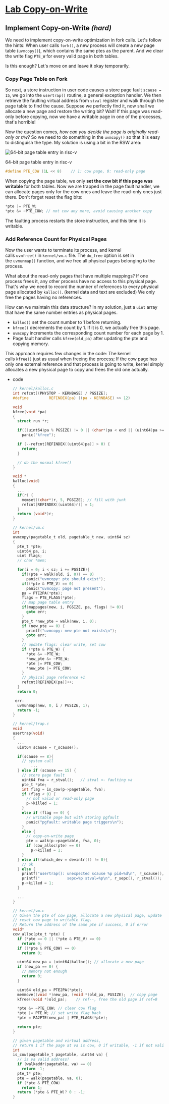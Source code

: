# [Lab Copy-on-Write](https://pdos.csail.mit.edu/6.828/2021/labs/cow.html)

## Implement Copy-on-Write ***(hard)***

We need to implement copy-on-write optimization in fork calls. Let's follow the hints: When user calls `fork()`, a new process will create a new page table (`uvmcopy()`), which contains the same ptes as the parent. And we clear the write flag `PTE_W` for every valid page in both tables. 

Is this enough? Let's move on and leave it okay temporarily.

### Copy Page Table on Fork

So next, a store instruction in user code causes a store page fault `scause = 15`, we go into the `usertrap()` routine, a general exception handler. We then retrieve the faulting virtual address from `stval` register and walk through the page table to find the cause. Suppose we perfectly find it, now shall we allocate a new page and restore the writing bit? Wait! If this page was read-only before copying, now we have a writable page in one of the processes, that's horrible!

Now the question comes, *how can you decide the page is originally read-only or r/w?* So we need to do something in the `uvmcopy()` so that it is easy to distinguish the type. My solution is using a bit in the RSW area:

![64-bit page table entry in risc-v](Lab%20Copy-on-Write%20b3828e500f044ab6a420edf4ee37d404/Untitled.png)

64-bit page table entry in risc-v

```c
#define PTE_COW (1L << 8)    // 1: cow page, 0: read-only page
```

When copying the page table, we only **set the cow bit if this page was writable** for both tables. Now we are trapped in the page fault handler, we can allocate pages only for the cow ones and leave the read-only ones just there. Don't forget reset the flag bits:

```c
*pte |= PTE_W;
*pte &= ~PTE_COW; // not cow any more, avoid causing another copy
```

The faulting process restarts the store instruction, and this time it is writable.

### Add Reference Count for Physical Pages

Now the user wants to terminate its process, and kernel calls `uvmfree()` in `kernel/vm.c` file. The `do_free` option is set in the `uvmunmap()` function, and we free all physical pages belonging to the process.

What about the read-only pages that have multiple mappings? If one process frees it, any other process have no access to this physical page. That's why we need to record the number of references to every physical page allocated by `kalloc()`. (kernel data and text are excluded) We only free the pages having no references.

How can we maintain this data structure? In my solution, just a `uint` array that have the same number entries as physical pages.

- `kalloc()` set the count number to 1 before returning.
- `kfree()` decrements the count by 1. If it is 0, we actually free this page.
- `uvmcopy` increments the corresponding count number for each page by 1.
- Page fault handler calls `kfree(old_pa)` after updating the pte and copying memory.

This approach requires few changes in the code: The kernel calls `kfree()` just as usual when freeing the process; If the cow page has only one external reference and that process is going to write, kernel simply allocates a new physical page to copy and frees the old one actually.

- code
    
    ```c
    // kernel/kalloc.c
    int refcnt[(PHYSTOP - KERNBASE) / PGSIZE];
    #define         REFINDEX(pa) ((pa - KERNBASE) >> 12)
    
    void
    kfree(void *pa)
    {
      struct run *r;
    
      if(((uint64)pa % PGSIZE) != 0 || (char*)pa < end || (uint64)pa >= PHYSTOP)
        panic("kfree");
    
      if (--refcnt[REFINDEX((uint64)pa)] > 0) {
        return;
      }
    
      // do the normal kfree()
    }
    
    void *
    kalloc(void)
    {
      ...
      if(r) {
        memset((char*)r, 5, PGSIZE); // fill with junk
        refcnt[REFINDEX((uint64)r)] = 1;
      }
      return (void*)r;
    }
    ```
    
    ```c
    // kernel/vm.c
    int
    uvmcopy(pagetable_t old, pagetable_t new, uint64 sz)
    {
      pte_t *pte;
      uint64 pa, i;
      uint flags;
      // char *mem;
    
      for(i = 0; i < sz; i += PGSIZE){
        if((pte = walk(old, i, 0)) == 0)
          panic("uvmcopy: pte should exist");
        if((*pte & PTE_V) == 0)
          panic("uvmcopy: page not present");
        pa = PTE2PA(*pte);
        flags = PTE_FLAGS(*pte);
        // map page table entry
        if(mappages(new, i, PGSIZE, pa, flags) != 0){
          goto err;
        }
        pte_t *new_pte = walk(new, i, 0);
        if (new_pte == 0) {
          printf("uvmcopy: new pte not exists\n");
          goto err;
        }
        // update flags: clear write, set cow
        if (*pte & PTE_W) {
          *pte &= ~PTE_W;
          *new_pte &= ~PTE_W;
          *pte |= PTE_COW;
          *new_pte |= PTE_COW;
        }
        // phyical page reference +1
        refcnt[REFINDEX(pa)]++;
      }
      return 0;
    
     err:
      uvmunmap(new, 0, i / PGSIZE, 1);
      return -1;
    }
    ```
    
    ```c
    // kernel/trap.c
    void
    usertrap(void)
    {
      ...
      uint64 scause = r_scause();
    
      if(scause == 8){
        // system call
    		...
      } else if (scause == 15) {
        // store page fault
        uint64 fva = r_stval();   // stval <- faulting va
        pte_t *pte;
        int flag = is_cow(p->pagetable, fva);
        if (flag < 0) {
          // not valid or read-only page
          p->killed = 1;
        }
        else if (flag == 0) {
          // writable page but with storing pgfault
          panic("pgfault: writable page triggers\n");
        }
        else {
          // copy-on-write page
          pte = walk(p->pagetable, fva, 0);
          if (cow_alloc(pte) == 0)
            p->killed = 1;
        }
      } else if((which_dev = devintr()) != 0){
        // ok
      } else {
        printf("usertrap(): unexpected scause %p pid=%d\n", r_scause(), p->pid);
        printf("            sepc=%p stval=%p\n", r_sepc(), r_stval());
        p->killed = 1;
      }
    
      ...
    }
    ```
    
    ```c
    // kernel/vm.c
    // Given the pte of cow page, allocate a new physical page, update the pte,
    // reset cow page to writable flag.
    // Return the address of the same pte if success, 0 if error
    void*
    cow_alloc(pte_t *pte) {
      if (*pte == 0 || (*pte & PTE_V) == 0)
        return 0;
      if ((*pte & PTE_COW) == 0)
        return 0;
    
      uint64 new_pa = (uint64)kalloc(); // allocate a new page
      if (new_pa == 0) {
        // memory not enough
        return 0;
      }
    
      uint64 old_pa = PTE2PA(*pte);
      memmove((void *)new_pa, (void *)old_pa, PGSIZE);  // copy page
      kfree((void *)old_pa);    // ref--, free the old page if ref=0
    
      *pte &= ~PTE_COW; // clear cow flag
      *pte |= PTE_W; // set write flag back
      *pte = PA2PTE(new_pa) | PTE_FLAGS(*pte);
    
      return pte;
    }
    
    // given pagetable and virtual address,
    // return 1 if the page at va is cow, 0 if writable, -1 if not valid or read-only
    int
    is_cow(pagetable_t pagetable, uint64 va) {
      // is va valid address?
      if (walkaddr(pagetable, va) == 0)
        return -1;
      pte_t* pte;
      pte = walk(pagetable, va, 0);
      if (*pte & PTE_COW)
        return 1;
      return (*pte & PTE_W)? 0 : -1;
    }
    ```
